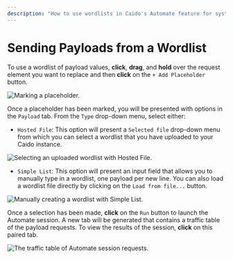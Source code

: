 ```yaml
---
description: "How to use wordlists in Caido's Automate feature for systematic payload testing with hosted files or simple lists."
---
```


# Sending Payloads from a Wordlist

To use a wordlist of payload values, **click**, **drag**, and **hold** over the request element you want to replace and then **click** on the `+ Add Placeholder` button.

<img alt="Marking a placeholder." src="/_images/automate_placeholder_wordlist.png" center/>

Once a placeholder has been marked, you will be presented with options in the `Payload` tab. From the `Type` drop-down menu, select either:

- `Hosted File`: This option will present a `Selected file` drop-down menu from which you can select a wordlist that you have uploaded to your Caido instance.

<img alt="Selecting an uploaded wordlist with Hosted File." src="/_images/automate_hosted_file.png" center/>

- `Simple List`: This option will present an input field that allows you to manually type in a wordlist, one payload per new line. You can also load a wordlist file directly by clicking on the `Load from file...` button.

<img alt="Manually creating a wordlist with Simple List." src="/_images/automate_simple_list.png" center/>

Once a selection has been made, **click** on the `Run` button to launch the Automate session. A new tab will be generated that contains a traffic table of the payload requests. To view the results of the session, **click** on this paired tab.

<img alt="The traffic table of Automate session requests." src="/_images/automate_wordlist_results.png" center/>
